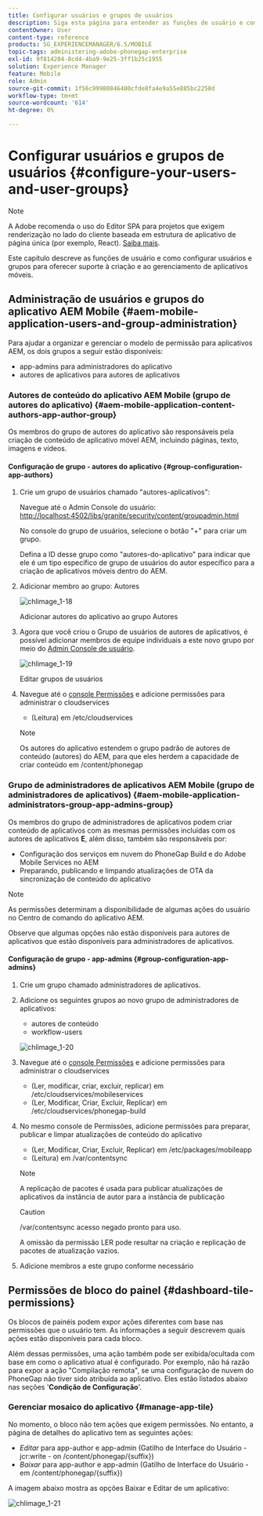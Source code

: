 ```yaml
---
title: Configurar usuários e grupos de usuários
description: Siga esta página para entender as funções de usuário e como configurar seus usuários e grupos para oferecer suporte à criação e ao gerenciamento de seus aplicativos móveis.
contentOwner: User
content-type: reference
products: SG_EXPERIENCEMANAGER/6.5/MOBILE
topic-tags: administering-adobe-phonegap-enterprise
exl-id: 9f814204-8cd4-4ba9-9e25-3ff1b25c1955
solution: Experience Manager
feature: Mobile
role: Admin
source-git-commit: 1f56c99980846400cfde8fa4e9a55e885bc2258d
workflow-type: tm+mt
source-wordcount: '614'
ht-degree: 0%

---
```


# Configurar usuários e grupos de usuários {#configure-your-users-and-user-groups}

>[!NOTE]
>
>A Adobe recomenda o uso do Editor SPA para projetos que exigem renderização no lado do cliente baseada em estrutura de aplicativo de página única (por exemplo, React). [Saiba mais](/help/sites-developing/spa-overview.md).

Este capítulo descreve as funções de usuário e como configurar usuários e grupos para oferecer suporte à criação e ao gerenciamento de aplicativos móveis.

## Administração de usuários e grupos do aplicativo AEM Mobile {#aem-mobile-application-users-and-group-administration}

Para ajudar a organizar e gerenciar o modelo de permissão para aplicativos AEM, os dois grupos a seguir estão disponíveis:

* app-admins para administradores do aplicativo
* autores de aplicativos para autores de aplicativos

### Autores de conteúdo do aplicativo AEM Mobile (grupo de autores do aplicativo) {#aem-mobile-application-content-authors-app-author-group}

Os membros do grupo de autores do aplicativo são responsáveis pela criação de conteúdo de aplicativo móvel AEM, incluindo páginas, texto, imagens e vídeos.

#### Configuração de grupo - autores do aplicativo {#group-configuration-app-authors}

1. Crie um grupo de usuários chamado &quot;autores-aplicativos&quot;:

   Navegue até o Admin Console do usuário: [http://localhost:4502/libs/granite/security/content/groupadmin.html](http://localhost:4502/libs/granite/security/content/groupadmin.html)

   No console do grupo de usuários, selecione o botão &quot;+&quot; para criar um grupo.

   Defina a ID desse grupo como &quot;autores-do-aplicativo&quot; para indicar que ele é um tipo específico de grupo de usuários do autor específico para a criação de aplicativos móveis dentro do AEM.

1. Adicionar membro ao grupo: Autores

   ![chlimage_1-18](assets/chlimage_1-18.png)

   Adicionar autores do aplicativo ao grupo Autores

1. Agora que você criou o Grupo de usuários de autores de aplicativos, é possível adicionar membros de equipe individuais a este novo grupo por meio do [Admin Console de usuário](http://localhost:4502/libs/granite/security/content/useradmin.md).

   ![chlimage_1-19](assets/chlimage_1-19.png)

   Editar grupos de usuários

1. Navegue até o [console Permissões](http://localhost:4502/useradmin) e adicione permissões para administrar o cloudservices

   * (Leitura) em /etc/cloudservices

   >[!NOTE]
   >
   >Os autores do aplicativo estendem o grupo padrão de autores de conteúdo (autores) do AEM, para que eles herdem a capacidade de criar conteúdo em /content/phonegap

### Grupo de administradores de aplicativos AEM Mobile (grupo de administradores de aplicativos) {#aem-mobile-application-administrators-group-app-admins-group}

Os membros do grupo de administradores de aplicativos podem criar conteúdo de aplicativos com as mesmas permissões incluídas com os autores de aplicativos **E**, além disso, também são responsáveis por:

* Configuração dos serviços em nuvem do PhoneGap Build e do Adobe Mobile Services no AEM
* Preparando, publicando e limpando atualizações de OTA da sincronização de conteúdo do aplicativo

>[!NOTE]
>
>As permissões determinam a disponibilidade de algumas ações do usuário no Centro de comando do aplicativo AEM.
>
>Observe que algumas opções não estão disponíveis para autores de aplicativos que estão disponíveis para administradores de aplicativos.

#### Configuração de grupo - app-admins {#group-configuration-app-admins}

1. Crie um grupo chamado administradores de aplicativos.
1. Adicione os seguintes grupos ao novo grupo de administradores de aplicativos:

   * autores de conteúdo
   * workflow-users

   ![chlimage_1-20](assets/chlimage_1-20.png)

1. Navegue até o [console Permissões](http://localhost:4502/useradmin) e adicione permissões para administrar o cloudservices

   * (Ler, modificar, criar, excluir, replicar) em /etc/cloudservices/mobileservices
   * (Ler, Modificar, Criar, Excluir, Replicar) em /etc/cloudservices/phonegap-build

1. No mesmo console de Permissões, adicione permissões para preparar, publicar e limpar atualizações de conteúdo do aplicativo

   * (Ler, Modificar, Criar, Excluir, Replicar) em /etc/packages/mobileapp
   * (Leitura) em /var/contentsync

   >[!NOTE]
   >
   >A replicação de pacotes é usada para publicar atualizações de aplicativos da instância de autor para a instância de publicação

   >[!CAUTION]
   >
   >/var/contentsync acesso negado pronto para uso.
   >
   >A omissão da permissão LER pode resultar na criação e replicação de pacotes de atualização vazios.

1. Adicione membros a este grupo conforme necessário

## Permissões de bloco do painel {#dashboard-tile-permissions}

Os blocos de painéis podem expor ações diferentes com base nas permissões que o usuário tem. As informações a seguir descrevem quais ações estão disponíveis para cada bloco.

Além dessas permissões, uma ação também pode ser exibida/ocultada com base em como o aplicativo atual é configurado. Por exemplo, não há razão para expor a ação &quot;Compilação remota&quot;, se uma configuração de nuvem do PhoneGap não tiver sido atribuída ao aplicativo. Eles estão listados abaixo nas seções &#39;**Condição de Configuração**&#39;.

### Gerenciar mosaico do aplicativo {#manage-app-tile}

No momento, o bloco não tem ações que exigem permissões. No entanto, a página de detalhes do aplicativo tem as seguintes ações:

* *Editar* para app-author e app-admin (Gatilho de Interface do Usuário - jcr:write - on /content/phonegap/{suffix})
* *Baixar* para app-author e app-admin (Gatilho de Interface do Usuário - em /content/phonegap/{suffix})

A imagem abaixo mostra as opções Baixar e Editar de um aplicativo:

![chlimage_1-21](assets/chlimage_1-21.png)

